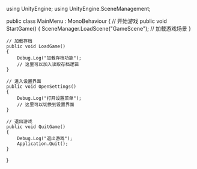 using UnityEngine;
using UnityEngine.SceneManagement;

public class MainMenu : MonoBehaviour
{
    // 开始游戏
    public void StartGame()
    {
        SceneManager.LoadScene("GameScene");  // 加载游戏场景
    }

    // 加载存档
    public void LoadGame()
    {
        Debug.Log("加载存档功能");
        // 这里可以加入读取存档逻辑
    }

    // 进入设置界面
    public void OpenSettings()
    {
        Debug.Log("打开设置菜单");
        // 这里可以切换到设置界面
    }

    // 退出游戏
    public void QuitGame()
    {
        Debug.Log("退出游戏");
        Application.Quit();
    }
}

